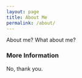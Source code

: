 ```yaml
---
layout: page
title: About Me
permalink: /about/
---
```


About me? What about me?

### More Information

No, thank you.
